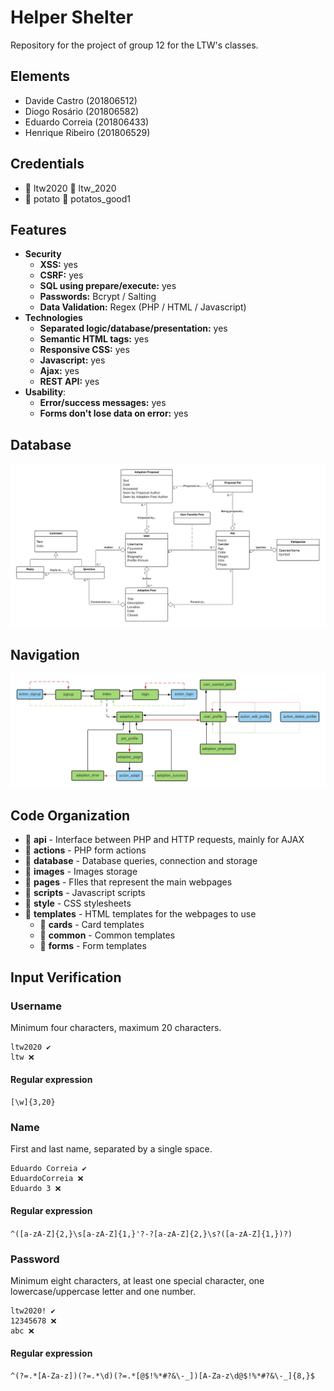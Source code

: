 # Helper Shelter

Repository for the project of group 12 for the LTW's classes.

## Elements

- Davide Castro (201806512)
- Diogo Rosário (201806582)
- Eduardo Correia (201806433)
- Henrique Ribeiro (201806529)

## Credentials

- 👥 ltw2020 🔑 ltw_2020 
- 👥 potato 🔑 potatos_good1

## Features

- **Security**
    - **XSS:** yes
    - **CSRF:** yes
    - **SQL using prepare/execute:** yes
    - **Passwords:** Bcrypt / Salting
    - **Data Validation:** Regex (PHP / HTML / Javascript) 
- **Technologies**
    - **Separated logic/database/presentation:** yes
    - **Semantic HTML tags:** yes
    - **Responsive CSS:** yes
    - **Javascript:** yes
    - **Ajax:** yes
    - **REST API:** yes
- **Usability**:
    - **Error/success messages:** yes
    - **Forms don't lose data on error:** yes

## Database

[![Database Scheme](Database.png)](https://app.creately.com/diagram/qilCyc2EWYk/edit)

## Navigation

[![Navigation Scheme](Navigation.png)](https://lucid.app/invitations/accept/6660a0dd-ec67-4d0e-b2dc-eb85346cd84a)

## Code Organization

- 📂 **api** - Interface between PHP and HTTP requests, mainly for AJAX 
- 📂 **actions** - PHP form actions
- 📂 **database** - Database queries, connection and storage
- 📂 **images** - Images storage
- 📂 **pages** - FIles that represent the main webpages
- 📂 **scripts** - Javascript scripts
- 📂 **style** - CSS stylesheets
- 📂 **templates** - HTML templates for the webpages to use
    - 📂 **cards** - Card templates
    - 📂 **common** - Common templates
    - 📂 **forms** - Form templates

## Input Verification

### Username

Minimum four characters, maximum 20 characters.

```
ltw2020 ✔️
ltw ❌ 
```

#### Regular expression

`[\w]{3,20}`

### Name 

First and last name, separated by a single space.

```
Eduardo Correia ✔️
EduardoCorreia ❌ 
Eduardo 3 ❌
```

#### Regular expression

`^([a-zA-Z]{2,}\s[a-zA-Z]{1,}'?-?[a-zA-Z]{2,}\s?([a-zA-Z]{1,})?)`

### Password

Minimum eight characters, at least one special character, one lowercase/uppercase letter and one number.

```
ltw2020! ✔️
12345678 ❌ 
abc ❌ 
```

#### Regular expression

`^(?=.*[A-Za-z])(?=.*\d)(?=.*[@$!%*#?&\-_])[A-Za-z\d@$!%*#?&\-_]{8,}$`



